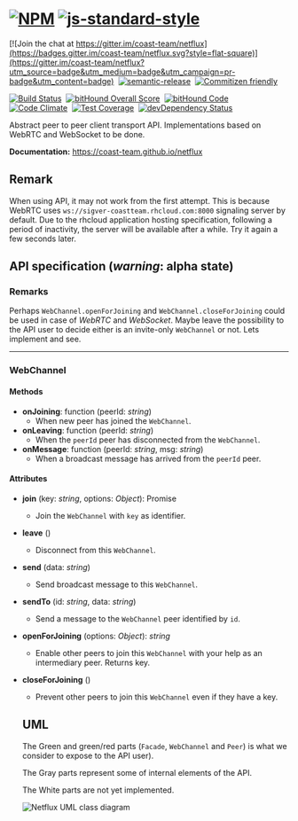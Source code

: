 # [![NPM](https://nodei.co/npm/netflux.png)](https://nodei.co/npm/netflux/) [![js-standard-style](https://cdn.rawgit.com/feross/standard/master/badge.svg)](https://github.com/feross/standard)
[![Join the chat at https://gitter.im/coast-team/netflux](https://badges.gitter.im/coast-team/netflux.svg?style=flat-square)](https://gitter.im/coast-team/netflux?utm_source=badge&utm_medium=badge&utm_campaign=pr-badge&utm_content=badge)&nbsp;
[![semantic-release](https://img.shields.io/badge/%20%20%F0%9F%93%A6%F0%9F%9A%80-semantic--release-e10079.svg?style=flat-square)](https://github.com/semantic-release/semantic-release)&nbsp;
[![Commitizen friendly](https://img.shields.io/badge/commitizen-friendly-brightgreen.svg?style=flat-square)](http://commitizen.github.io/cz-cli/)&nbsp;

[![Build Status](https://travis-ci.org/coast-team/netflux.svg?branch=master)](https://travis-ci.org/coast-team/netflux)&nbsp;
[![bitHound Overall Score](https://www.bithound.io/github/coast-team/netflux/badges/score.svg)](https://www.bithound.io/github/coast-team/netflux)&nbsp;
[![bitHound Code](https://www.bithound.io/github/coast-team/netflux/badges/code.svg)](https://www.bithound.io/github/coast-team/netflux)&nbsp;
[![Code Climate](https://codeclimate.com/github/coast-team/netflux/badges/gpa.svg)](https://codeclimate.com/github/coast-team/netflux)&nbsp;
[![Test Coverage](https://codeclimate.com/github/coast-team/netflux/badges/coverage.svg)](https://codeclimate.com/github/coast-team/netflux/coverage)&nbsp;
[![devDependency Status](https://david-dm.org/coast-team/netflux/dev-status.svg)](https://david-dm.org/coast-team/netflux#info=devDependencies)

Abstract peer to peer client transport API. Implementations based on WebRTC and WebSocket to be done.

**Documentation:** https://coast-team.github.io/netflux

## Remark

When using API, it may not work from the first attempt. This is because WebRTC uses `ws://sigver-coastteam.rhcloud.com:8000` signaling server by default. Due to the rhcloud application hosting specification, following a period of inactivity, the server will be available after a while. Try it again a few seconds later.

## API specification (*warning*: alpha state)

### Remarks
Perhaps `WebChannel.openForJoining` and `WebChannel.closeForJoining` could be used in case of *WebRTC* and *WebSocket*. Maybe leave the possibility to the API user to decide either is an invite-only `WebChannel` or not. Lets implement and see.

___
### WebChannel

#### Methods
- **onJoining**: function (peerId: *string*)
  * When new peer has joined the `WebChannel`.
- **onLeaving**: function (peerId: *string*)
  * When the `peerId` peer has disconnected from the `WebChannel`.
- **onMessage**: function (peerId: *string*, msg: *string*)
  * When a broadcast message has arrived from the `peerId` peer.

#### Attributes
- **join** (key: *string*, options: *Object*): Promise
  * Join the `WebChannel` with `key` as identifier.
- **leave** ()
  * Disconnect from this `WebChannel`.
- **send** (data: *string*)
  * Send broadcast message to this `WebChannel`.
- **sendTo** (id: *string*, data: *string*)
  * Send a message to the `WebChannel` peer identified by `id`.
- **openForJoining** (options: *Object*): *string*
  * Enable other peers to join this `WebChannel` with your help as an intermediary
    peer. Returns key.
- **closeForJoining** ()
  * Prevent other peers to join this `WebChannel` even if they have a key.

  ## UML
  The Green and green/red parts (`Facade`, `WebChannel` and `Peer`) is what we consider to expose to the API user).

  The Gray parts represent some of internal elements of the API.

  The White parts are not yet implemented.

  ![Netflux UML class diagram](doc/uml.png)
